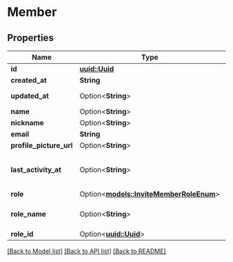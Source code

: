 # Member

## Properties

Name | Type | Description | Notes
------------ | ------------- | ------------- | -------------
**id** | [**uuid::Uuid**](uuid::Uuid.md) |  | [readonly]
**created_at** | **String** |  | [readonly]
**updated_at** | Option<**String**> |  | [optional][readonly]
**name** | Option<**String**> |  | [optional]
**nickname** | Option<**String**> |  | [optional]
**email** | **String** |  | 
**profile_picture_url** | Option<**String**> |  | [optional]
**last_activity_at** | Option<**String**> | last time the user was connected | [optional]
**role** | Option<[**models::InviteMemberRoleEnum**](InviteMemberRoleEnum.md)> |  | [optional]
**role_name** | Option<**String**> | the role linked to the user | [optional]
**role_id** | Option<[**uuid::Uuid**](uuid::Uuid.md)> |  | [optional]

[[Back to Model list]](../README.md#documentation-for-models) [[Back to API list]](../README.md#documentation-for-api-endpoints) [[Back to README]](../README.md)


